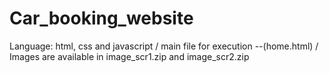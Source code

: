 # Car_booking_website
Language: html, css and javascript  /  main file for execution --(home.html)
/ Images are available in image_scr1.zip and image_scr2.zip
